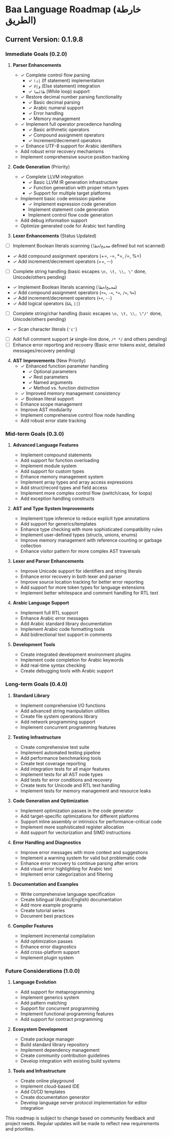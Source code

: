 # Baa Language Roadmap (خارطة الطريق)

## Current Version: 0.1.9.8

### Immediate Goals (0.2.0)

1. **Parser Enhancements**
   - ✓ Complete control flow parsing
     - ✓ `إذا` (If statement) implementation
     - ✓ `وإلا` (Else statement) integration
     - ✓ `طالما` (While loop) support
   - ✓ Restore decimal number parsing functionality
     - ✓ Basic decimal parsing
     - ✓ Arabic numeral support
     - ✓ Error handling
     - ✓ Memory management
   - ✓ Implement full operator precedence handling
     - ✓ Basic arithmetic operators
     - ✓ Compound assignment operators
     - ✓ Increment/decrement operators
   - ✓ Enhance UTF-8 support for Arabic identifiers
   - Add robust error recovery mechanisms
   - Implement comprehensive source position tracking

2. **Code Generation** (Priority)
   - ✓ Complete LLVM integration
     - ✓ Basic LLVM IR generation infrastructure
     - ✓ Function generation with proper return types
     - ✓ Support for multiple target platforms
   - Implement basic code emission pipeline
     - ✓ Implement expression code generation
     - Implement statement code generation
     - Implement control flow code generation
   - Add debug information support
   - Optimize generated code for Arabic text handling

3. **Lexer Enhancements** (Status Updated)

- [ ] Implement Boolean literals scanning (`صحيح`/`خطأ` defined but not scanned)
- ✓ Add compound assignment operators (+=, -=, *=, /=, %=)
- ✓ Add increment/decrement operators (++, --)
- [ ] Complete string handling (basic escapes `\n, \t, \\, \"` done, Unicode/others pending)
- ✓ Implement Boolean literals scanning (`صحيح`/`خطأ`)
- ✓ Add compound assignment operators (`+=`, `-=`, `*=`, `/=`, `%=`)
- ✓ Add increment/decrement operators (`++`, `--`)
- ✓ Add logical operators (`&&`, `||`)
- [ ] Complete string/char handling (basic escapes `\n, \t, \\, \"/'` done, Unicode/others pending)
- ✓ Scan character literals (`'c'`)
- [ ] Add full comment support (`#` single-line done, `/* */` and others pending)
- [ ] Enhance error reporting and recovery (Basic error tokens exist, detailed messages/recovery pending)

4. **AST Improvements** (New Priority)
   - ✓ Enhanced function parameter handling
     - ✓ Optional parameters
     - ✓ Rest parameters
     - ✓ Named arguments
     - ✓ Method vs. function distinction
   - ✓ Improved memory management consistency
   - ✓ Boolean literal support
   - Enhance scope management
   - Improve AST modularity
   - Implement comprehensive control flow node handling
   - Add robust error state tracking

### Mid-term Goals (0.3.0)

1. **Advanced Language Features**
   - Implement compound statements
   - Add support for function overloading
   - Implement module system
   - Add support for custom types
   - Enhance memory management system
   - Implement array types and array access expressions
   - Add struct/record types and field access
   - Implement more complex control flow (switch/case, for loops)
   - Add exception handling constructs

2. **AST and Type System Improvements**
   - Implement type inference to reduce explicit type annotations
   - Add support for generics/templates
   - Enhance type checking with more sophisticated compatibility rules
   - Implement user-defined types (structs, unions, enums)
   - Improve memory management with reference counting or garbage collection
   - Enhance visitor pattern for more complex AST traversals

3. **Lexer and Parser Enhancements**
   - Improve Unicode support for identifiers and string literals
   - Enhance error recovery in both lexer and parser
   - Improve source location tracking for better error reporting
   - Add support for more token types for language extensions
   - Implement better whitespace and comment handling for RTL text

4. **Arabic Language Support**
   - Implement full RTL support
   - Enhance Arabic error messages
   - Add Arabic standard library documentation
   - Implement Arabic code formatting tools
   - Add bidirectional text support in comments

5. **Development Tools**
   - Create integrated development environment plugins
   - Implement code completion for Arabic keywords
   - Add real-time syntax checking
   - Create debugging tools with Arabic support

### Long-term Goals (0.4.0)

1. **Standard Library**
   - Implement comprehensive I/O functions
   - Add advanced string manipulation utilities
   - Create file system operations library
   - Add network programming support
   - Implement concurrent programming features

2. **Testing Infrastructure**
   - Create comprehensive test suite
   - Implement automated testing pipeline
   - Add performance benchmarking tools
   - Create test coverage reporting
   - Add integration tests for all major features
   - Implement tests for all AST node types
   - Add tests for error conditions and recovery
   - Create tests for Unicode and RTL text handling
   - Implement tests for memory management and resource leaks

3. **Code Generation and Optimization**
   - Implement optimization passes in the code generator
   - Add target-specific optimizations for different platforms
   - Support inline assembly or intrinsics for performance-critical code
   - Implement more sophisticated register allocation
   - Add support for vectorization and SIMD instructions

4. **Error Handling and Diagnostics**
   - Improve error messages with more context and suggestions
   - Implement a warning system for valid but problematic code
   - Enhance error recovery to continue parsing after errors
   - Add visual error highlighting for Arabic text
   - Implement error categorization and filtering

5. **Documentation and Examples**
   - Write comprehensive language specification
   - Create bilingual (Arabic/English) documentation
   - Add more example programs
   - Create tutorial series
   - Document best practices

6. **Compiler Features**
   - Implement incremental compilation
   - Add optimization passes
   - Enhance error diagnostics
   - Add cross-platform support
   - Implement plugin system

### Future Considerations (1.0.0)

1. **Language Evolution**
   - Add support for metaprogramming
   - Implement generics system
   - Add pattern matching
   - Support for concurrent programming
   - Implement functional programming features
   - Add support for contract programming

2. **Ecosystem Development**
   - Create package manager
   - Build standard library repository
   - Implement dependency management
   - Create community contribution guidelines
   - Develop integration with existing build systems

3. **Tools and Infrastructure**
   - Create online playground
   - Implement cloud-based IDE
   - Add CI/CD templates
   - Create documentation generator
   - Develop language server protocol implementation for editor integration

This roadmap is subject to change based on community feedback and project needs. Regular updates will be made to reflect new requirements and priorities.
